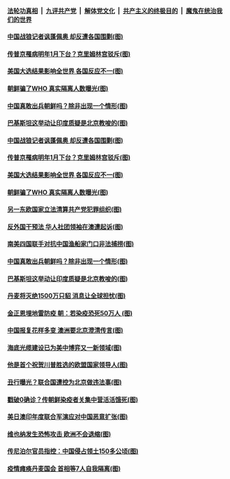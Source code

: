 

####  [法轮功真相](../../../../basic/blob/master/README.md?t=11080702) &nbsp;|&nbsp; [九评共产党](../../../../9ping.md/blob/master/README.md?t=11080702) &nbsp;|&nbsp; [解体党文化](../../../../jtdwh.md/blob/master/README.md?t=11080702)  &nbsp;|&nbsp; [共产主义的终极目的](../../../../gczydzjmd.md/blob/master/README.md?t=11080702) &nbsp;|&nbsp; [魔鬼在统治我们的世界](../../../../mgztzwmdsj.md/blob/master/README.md?t=11080702) 

#### [中国战狼记者讽蓬佩奥 却反遭各国围剿(图)](../pages/p9/951755.md?t=11080702) 

#### [传普京罹病明年1月下台？克里姆林宫驳斥(图)](../pages/p9/951675.md?t=11080702) 

#### [美国大选结果影响全世界 各国反应不一(图)](../pages/p9/951726.md?t=11080702) 

#### [朝鲜骗了WHO 真实隔离人数曝光(图)](../pages/p9/951685.md?t=11080702) 

#### [中国真敢出兵朝鲜吗？除非出现一个情形(图)](../pages/p9/951624.md?t=11080702) 

#### [巴基斯坦这举动让印度质疑是北京教唆的(图)](../pages/p9/951547.md?t=11080702) 

#### [中国战狼记者讽蓬佩奥 却反遭各国围剿(图)](../pages/p9/951755.md?t=11080702) 

#### [传普京罹病明年1月下台？克里姆林宫驳斥(图)](../pages/p9/951675.md?t=11080702) 

#### [美国大选结果影响全世界 各国反应不一(图)](../pages/p9/951726.md?t=11080702) 

#### [朝鲜骗了WHO 真实隔离人数曝光(图)](../pages/p9/951685.md?t=11080702) 

#### [另一东欧国家立法清算共产党犯罪组织(图)](../pages/p9/951719.md?t=11080702) 

#### [反外国干预法 华人社团领袖在澳遭起诉(图)](../pages/p9/951557.md?t=11080702) 

#### [南美四国联手对抗中国渔船家门口非法捕捞(图)](../pages/p9/951628.md?t=11080702) 

#### [中国真敢出兵朝鲜吗？除非出现一个情形(图)](../pages/p9/951624.md?t=11080702) 

#### [巴基斯坦这举动让印度质疑是北京教唆的(图)](../pages/p9/951547.md?t=11080702) 

#### [丹麦将灭绝1500万只貂 消息让全球担忧(图)](../pages/p9/951553.md?t=11080702) 

#### [金正恩埋地雷防疫 朝：若染疫恐死50万人 (图)](../pages/p9/951439.md?t=11080702) 

#### [中国报复花样多变 澳洲要北京澄清传言(图)](../pages/p9/951501.md?t=11080702) 

#### [海底光缆建设已为美中博弈又一新领域(图)](../pages/p9/951499.md?t=11080702) 

#### [他是首个祝贺川普胜选的欧盟国家领导人(图)](../pages/p9/951496.md?t=11080702) 

#### [丑行曝光？联合国遭控为北京做违法事(图)](../pages/p9/951445.md?t=11080702) 

#### [戳破0确诊？传朝鲜染疫者关集中营活活饿死(图)](../pages/p9/951341.md?t=11080702) 

#### [美日澳印年度联合军演应对中国恶意扩张(图)](../pages/p9/951407.md?t=11080702) 

#### [维也纳发生恐怖攻击 欧洲不会退缩(图)](../pages/p9/951391.md?t=11080702) 

#### [传尼泊尔官员指控：中国侵占领土150多公顷(图)](../pages/p9/951322.md?t=11080702) 

#### [疫情瘫痪丹麦国会 首相等7人自我隔离(图)](../pages/p9/951345.md?t=11080702) 


